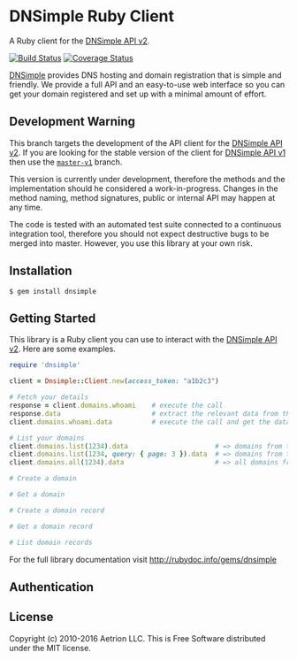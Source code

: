 # DNSimple Ruby Client

A Ruby client for the [DNSimple API v2](https://developer.dnsimple.com/v2/).

[![Build Status](https://travis-ci.org/aetrion/dnsimple-ruby.svg?branch=api-v2)](https://travis-ci.org/aetrion/dnsimple-ruby)
[![Coverage Status](https://img.shields.io/coveralls/aetrion/dnsimple-ruby.svg)](https://coveralls.io/r/aetrion/dnsimple-ruby?branch=api-v2)

[DNSimple](https://dnsimple.com/) provides DNS hosting and domain registration that is simple and friendly.
We provide a full API and an easy-to-use web interface so you can get your domain registered and set up with a minimal amount of effort.


## Development Warning

This branch targets the development of the API client for the [DNSimple API v2](https://developer.dnsimple.com/v2/). If you are looking for the stable version of the client for [DNSimple API v1](https://developer.dnsimple.com/v1/) then use the [`master-v1`](https://github.com/aetrion/dnsimple-ruby/tree/master-v1) branch.

This version is currently under development, therefore the methods and the implementation should he considered a work-in-progress. Changes in the method naming, method signatures, public or internal API may happen at any time.

The code is tested with an automated test suite connected to a continuous integration tool, therefore you should not expect destructive bugs to be merged into master. However, you use this library at your own risk.


## Installation

```
$ gem install dnsimple
```


## Getting Started

This library is a Ruby client you can use to interact with the [DNSimple API v2](https://developer.dnsimple.com/v2/). Here are some examples.

```ruby
require 'dnsimple'

client = Dnsimple::Client.new(access_token: "a1b2c3")

# Fetch your details
response = client.domains.whoami    # execute the call
response.data                       # extract the relevant data from the response or
client.domains.whoami.data          # execute the call and get the data in one line

# List your domains
client.domains.list(1234).data                      # => domains from the account 1234, first page
client.domains.list(1234, query: { page: 3 }).data  # => domains from the account 1234, third page
client.domains.all(1234).data                       # => all domains from the account 1234 (use carefully)

# Create a domain

# Get a domain

# Create a domain record

# Get a domain record

# List domain records
```

For the full library documentation visit http://rubydoc.info/gems/dnsimple


## Authentication


## License

Copyright (c) 2010-2016 Aetrion LLC. This is Free Software distributed under the MIT license.
